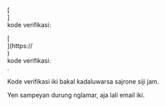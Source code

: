 [<br host>]<br action>kode verifikasi:<br code>

[<br host>](https://<br host>)<br action>kode verifikasi:<br code>.

Kode verifikasi iki bakal kadaluwarsa sajrone siji jam.

Yen sampeyan durung nglamar, aja lali email iki.
